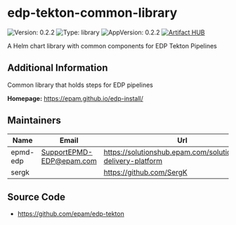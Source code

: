 # edp-tekton-common-library

![Version: 0.2.2](https://img.shields.io/badge/Version-0.2.2-informational?style=flat-square) ![Type: library](https://img.shields.io/badge/Type-library-informational?style=flat-square) ![AppVersion: 0.2.2](https://img.shields.io/badge/AppVersion-0.2.2-informational?style=flat-square)
[![Artifact HUB](https://img.shields.io/endpoint?url=https://artifacthub.io/badge/repository/epmdedp)](https://artifacthub.io/packages/search?repo=epmdedp)

A Helm chart library with common components for EDP Tekton Pipelines

## Additional Information

Common library that holds steps for EDP pipelines

**Homepage:** <https://epam.github.io/edp-install/>

## Maintainers

| Name | Email | Url |
| ---- | ------ | --- |
| epmd-edp | <SupportEPMD-EDP@epam.com> | <https://solutionshub.epam.com/solution/epam-delivery-platform> |
| sergk |  | <https://github.com/SergK> |

## Source Code

* <https://github.com/epam/edp-tekton>

